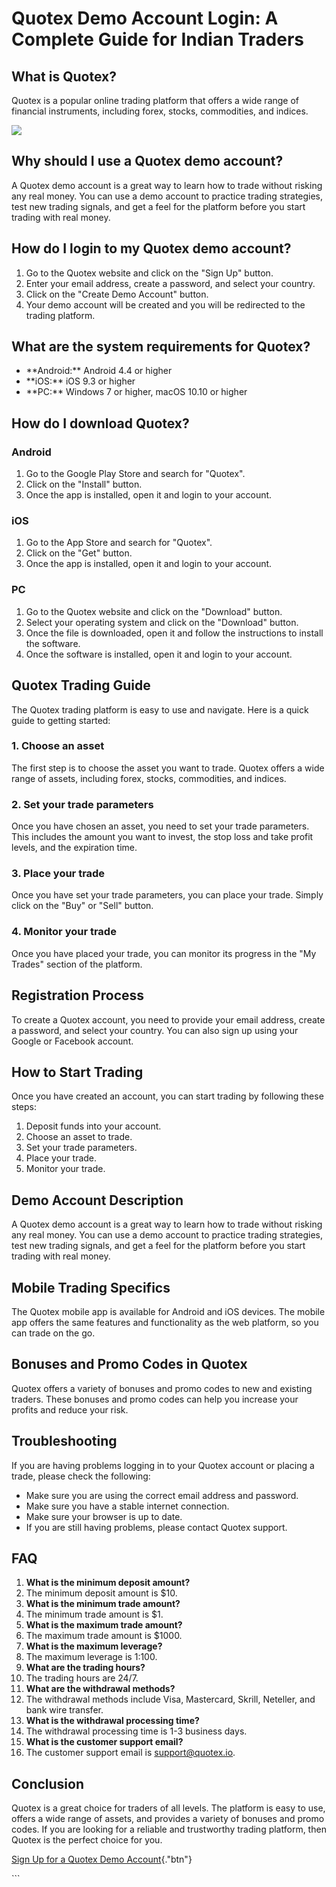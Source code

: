 # Quotex Demo Account Login: A Complete Guide for Indian Traders

## What is Quotex?

Quotex is a popular online trading platform that offers a wide range of
financial instruments, including forex, stocks, commodities, and
indices.

[![](https://static.quotex.io/files/8_en/300_250.jpg)](https://traff.sbs/brokerqxsignupf)

## Why should I use a Quotex demo account?

A Quotex demo account is a great way to learn how to trade without
risking any real money. You can use a demo account to practice trading
strategies, test new trading signals, and get a feel for the platform
before you start trading with real money.

## How do I login to my Quotex demo account?

1.  Go to the Quotex website and click on the "Sign Up" button.
2.  Enter your email address, create a password, and select your
    country.
3.  Click on the "Create Demo Account" button.
4.  Your demo account will be created and you will be redirected to the
    trading platform.

## What are the system requirements for Quotex?

-   \*\*Android:\*\* Android 4.4 or higher
-   \*\*iOS:\*\* iOS 9.3 or higher
-   \*\*PC:\*\* Windows 7 or higher, macOS 10.10 or higher

## How do I download Quotex?

### Android

1.  Go to the Google Play Store and search for "Quotex".
2.  Click on the "Install" button.
3.  Once the app is installed, open it and login to your account.

### iOS

1.  Go to the App Store and search for "Quotex".
2.  Click on the "Get" button.
3.  Once the app is installed, open it and login to your account.

### PC

1.  Go to the Quotex website and click on the "Download" button.
2.  Select your operating system and click on the "Download"
    button.
3.  Once the file is downloaded, open it and follow the instructions to
    install the software.
4.  Once the software is installed, open it and login to your account.

## Quotex Trading Guide

The Quotex trading platform is easy to use and navigate. Here is a quick
guide to getting started:

### 1. Choose an asset

The first step is to choose the asset you want to trade. Quotex offers a
wide range of assets, including forex, stocks, commodities, and indices.

### 2. Set your trade parameters

Once you have chosen an asset, you need to set your trade parameters.
This includes the amount you want to invest, the stop loss and take
profit levels, and the expiration time.

### 3. Place your trade

Once you have set your trade parameters, you can place your trade.
Simply click on the "Buy" or "Sell" button.

### 4. Monitor your trade

Once you have placed your trade, you can monitor its progress in the
"My Trades" section of the platform.

## Registration Process

To create a Quotex account, you need to provide your email address,
create a password, and select your country. You can also sign up using
your Google or Facebook account.

## How to Start Trading

Once you have created an account, you can start trading by following
these steps:

1.  Deposit funds into your account.
2.  Choose an asset to trade.
3.  Set your trade parameters.
4.  Place your trade.
5.  Monitor your trade.

## Demo Account Description

A Quotex demo account is a great way to learn how to trade without
risking any real money. You can use a demo account to practice trading
strategies, test new trading signals, and get a feel for the platform
before you start trading with real money.

## Mobile Trading Specifics

The Quotex mobile app is available for Android and iOS devices. The
mobile app offers the same features and functionality as the web
platform, so you can trade on the go.

## Bonuses and Promo Codes in Quotex

Quotex offers a variety of bonuses and promo codes to new and existing
traders. These bonuses and promo codes can help you increase your
profits and reduce your risk.

## Troubleshooting

If you are having problems logging in to your Quotex account or placing
a trade, please check the following:

-   Make sure you are using the correct email address and password.
-   Make sure you have a stable internet connection.
-   Make sure your browser is up to date.
-   If you are still having problems, please contact Quotex support.

## FAQ

1.  **What is the minimum deposit amount?**
2.  The minimum deposit amount is \$10.
3.  **What is the minimum trade amount?**
4.  The minimum trade amount is \$1.
5.  **What is the maximum trade amount?**
6.  The maximum trade amount is \$1000.
7.  **What is the maximum leverage?**
8.  The maximum leverage is 1:100.
9.  **What are the trading hours?**
10. The trading hours are 24/7.
11. **What are the withdrawal methods?**
12. The withdrawal methods include Visa, Mastercard, Skrill, Neteller,
    and bank wire transfer.
13. **What is the withdrawal processing time?**
14. The withdrawal processing time is 1-3 business days.
15. **What is the customer support email?**
16. The customer support email is support@quotex.io.

## Conclusion

Quotex is a great choice for traders of all levels. The platform is easy
to use, offers a wide range of assets, and provides a variety of bonuses
and promo codes. If you are looking for a reliable and trustworthy
trading platform, then Quotex is the perfect choice for you.

[Sign Up for a Quotex Demo
Account](\%22https://traff.sbs/brokerqxsignup\%22){."btn"}

\`\`\`

